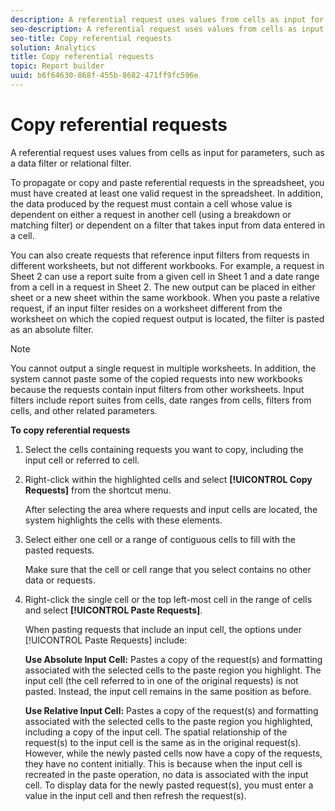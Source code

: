 ```yaml
---
description: A referential request uses values from cells as input for parameters, such as a data filter or relational filter.
seo-description: A referential request uses values from cells as input for parameters, such as a data filter or relational filter.
seo-title: Copy referential requests
solution: Analytics
title: Copy referential requests
topic: Report builder
uuid: b6f64630-868f-455b-8682-471ff9fc596e
---
```


# Copy referential requests

A referential request uses values from cells as input for parameters, such as a data filter or relational filter.

To propagate or copy and paste referential requests in the spreadsheet, you must have created at least one valid request in the spreadsheet. In addition, the data produced by the request must contain a cell whose value is dependent on either a request in another cell (using a breakdown or matching filter) or dependent on a filter that takes input from data entered in a cell.

You can also create requests that reference input filters from requests in different worksheets, but not different workbooks. For example, a request in Sheet 2 can use a report suite from a given cell in Sheet 1 and a date range from a cell in a request in Sheet 2. The new output can be placed in either sheet or a new sheet within the same workbook. When you paste a relative request, if an input filter resides on a worksheet different from the worksheet on which the copied request output is located, the filter is pasted as an absolute filter.

>[!NOTE]
>
>You cannot output a single request in multiple worksheets. In addition, the system cannot paste some of the copied requests into new workbooks because the requests contain input filters from other worksheets. Input filters include report suites from cells, date ranges from cells, filters from cells, and other related parameters.

**To copy referential requests** 

1. Select the cells containing requests you want to copy, including the input cell or referred to cell.
1. Right-click within the highlighted cells and select **[!UICONTROL Copy Requests]** from the shortcut menu.

   After selecting the area where requests and input cells are located, the system highlights the cells with these elements. 
1. Select either one cell or a range of contiguous cells to fill with the pasted requests.

   Make sure that the cell or cell range that you select contains no other data or requests. 
1. Right-click the single cell or the top left-most cell in the range of cells and select **[!UICONTROL Paste Requests]**.

   When pasting requests that include an input cell, the options under [!UICONTROL Paste Requests] include:

   **Use Absolute Input Cell:** Pastes a copy of the request(s) and formatting associated with the selected cells to the paste region you highlight. The input cell (the cell referred to in one of the original requests) is not pasted. Instead, the input cell remains in the same position as before.

   **Use Relative Input Cell:** Pastes a copy of the request(s) and formatting associated with the selected cells to the paste region you highlighted, including a copy of the input cell. The spatial relationship of the request(s) to the input cell is the same as in the original request(s). However, while the newly pasted cells now have a copy of the requests, they have no content initially. This is because when the input cell is recreated in the paste operation, no data is associated with the input cell. To display data for the newly pasted request(s), you must enter a value in the input cell and then refresh the request(s). 
